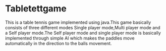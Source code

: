 # Tabletettgame
This is a table tennis game implemented using java.This game basically consists of three different modes Single player mode,Multi player mode and a Self player mode.The Self player mode and single player mode is basically  implemented through simple AI which makes the paddles move automatically in  the direction to the balls movement. 
